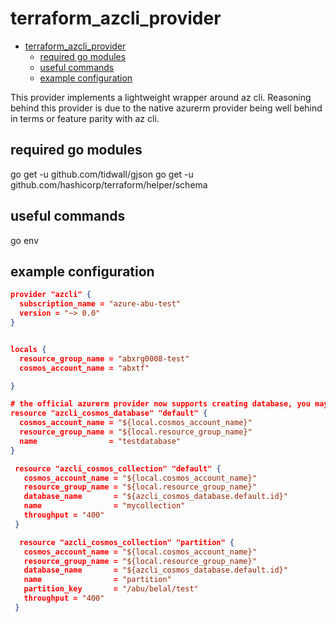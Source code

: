 # terraform_azcli_provider

- [terraform_azcli_provider](#terraformazcliprovider)
  - [required go modules](#required-go-modules)
  - [useful commands](#useful-commands)
  - [example configuration](#example-configuration)

This provider implements a lightweight wrapper around az cli.
Reasoning behind this provider is due to the native azurerm provider being well behind in terms or feature parity with az cli.

## required go modules

go get -u github.com/tidwall/gjson
go get -u github.com/hashicorp/terraform/helper/schema

## useful commands

go env

## example configuration

```json
provider "azcli" {
  subscription_name = "azure-abu-test"
  version = "~> 0.0"
}


locals {
  resource_group_name = "abxrg0008-test"
  cosmos_account_name = "abxtf"

}

# the official azurerm provider now supports creating database, you may chose to use that instead but including here for reference
resource "azcli_cosmos_database" "default" {
  cosmos_account_name = "${local.cosmos_account_name}"
  resource_group_name = "${local.resource_group_name}"
  name                = "testdatabase"
}

 resource "azcli_cosmos_collection" "default" {
   cosmos_account_name = "${local.cosmos_account_name}"
   resource_group_name = "${local.resource_group_name}"
   database_name       = "${azcli_cosmos_database.default.id}"
   name                = "mycollection"
   throughput = "400"
 }

  resource "azcli_cosmos_collection" "partition" {
   cosmos_account_name = "${local.cosmos_account_name}"
   resource_group_name = "${local.resource_group_name}"
   database_name       = "${azcli_cosmos_database.default.id}"
   name                = "partition"
   partition_key       = "/abu/belal/test"
   throughput = "400"
 }
```